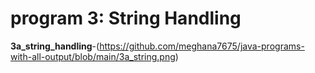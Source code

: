 # program 3: String Handling

**3a_string_handling**-(https://github.com/meghana7675/java-programs-with-all-output/blob/main/3a_string.png)
